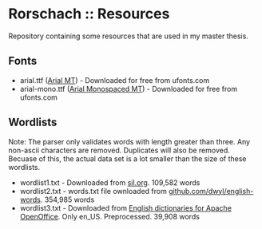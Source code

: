 # Rorschach :: Resources

Repository containing some resources that are used in my master thesis.

## Fonts

- arial.ttf ([Arial MT](http://ufonts.com/download/arialmt/197941.html)) - Downloaded for free from ufonts.com
- arial-mono.ttf ([Arial Monospaced MT](http://ufonts.com/download/arial-monospaced-mt/197885.html)) - Downloaded for free from ufonts.com

## Wordlists

Note: The parser only validates words with length greater than three. Any non-ascii characters are removed. Duplicates will also be removed. Becuase of this, the actual data set is a lot smaller than the size of these wordlists.

- wordlist1.txt - Downloaded from [sil.org](http://www-01.sil.org/linguistics/wordlists/english/). 109,582 words
- wordlist2.txt - words.txt file ownloaded from [github.com/dwyl/english-words](https://github.com/dwyl/english-words). 354,985 words
- wordlist3.txt - Downloaded from [English dictionaries for Apache OpenOffice](http://extensions.openoffice.org/en/project/english-dictionaries-apache-openoffice). Only en_US. Preprocessed. 39,908 words

